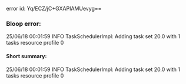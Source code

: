 error id: Yq/ECZ/jC+GXAPIAMUevyg==
### Bloop error:

25/06/18 00:01:59 INFO TaskSchedulerImpl: Adding task set 20.0 with 1 tasks resource profile 0
#### Short summary: 

25/06/18 00:01:59 INFO TaskSchedulerImpl: Adding task set 20.0 with 1 tasks resource profile 0